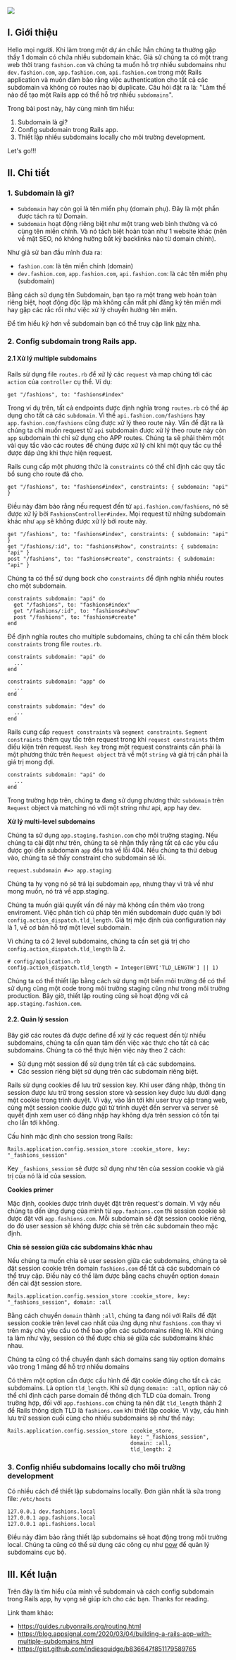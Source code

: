 ![](https://images.viblo.asia/c9693339-572e-42e5-be48-e4b8c830f3a0.jpg)
## I. Giới thiệu
Hello mọi người. Khi làm trong một dự án chắc hẳn chúng ta thường gặp thấy 1 domain có chứa nhiều subdomain khác. Giả sử chúng ta có một trang web thời trang `fashion.com` và chúng ta muốn hỗ trợ nhiều subdomains như `dev.fashion.com`, `app.fashion.com`, `api.fashion.com` trong một Rails application và muốn đảm bảo rằng việc authentication cho tất cả các subdomain và không có routes nào bị duplicate. Câu hỏi đặt ra là: "Làm thế nào để tạo một Rails app có thể hỗ trợ nhiều `subdomains`".

Trong bài post này, hãy cùng mình tìm hiểu:
1. Subdomain là gì?
2. Config subdomain trong Rails app.
3. Thiết lập nhiều subdomains locally cho môi trường development.

Let's go!!!

## II. Chi tiết
### 1. Subdomain là gì?

- `Subdomain` hay còn gọi là tên miền phụ (domain phụ). Đây là một phần được tách ra từ Domain.
- `Subdomain` hoạt động riêng biệt như một trang web bình thường và có cùng tên miền chính. Và nó tách biệt hoàn toàn như 1 website khác (nên về mặt SEO, nó không hưởng bất kỳ backlinks nào từ domain chính).

Như giả sử ban đầu mình đưa ra:
- `fashion.com`: là tên miền chính (domain)
- `dev.fashion.com`, `app.fashion.com`, `api.fashion.com`: là các tên miền phụ (subdomain)

Bằng cách sử dụng tên Subdomain, bạn tạo ra một trang web hoàn toàn riêng biệt, hoạt động độc lập mà không cần mất phí đăng ký tên miền mới hay gặp các rắc rối như việc xử lý chuyển hướng tên miền.

Để tìm hiểu kỹ hơn về subdomain bạn có thể truy cập link [này](https://mona.media/subdomain-la-gi/) nha.

### 2. Config subdomain trong Rails app.

#### 2.1 Xử lý multiple subdomains

Rails sử dụng file `routes.rb` để xử lý các `request` và map chúng tới các `action` của `controller` cụ thể.
Ví dụ:
```
get "/fashions", to: "fashions#index"
```
Trong ví dụ trên, tất cả endpoints được định nghĩa trong `routes.rb` có thể áp dụng cho tất cả các `subdomain`. Vì thế `api.fashion.com/fashions` hay `app.fashion.com/fashions` cũng được xử lý theo route này. Vấn đề đặt ra là chúng ta chỉ muốn request từ `api` subdomain được xử lý theo route này còn `app` subdomain thì chỉ sử dụng cho APP routes. Chúng ta sẽ phải thêm một vài quy tắc vào các routes để chúng được xử lý chỉ khi một quy tắc cụ thể được đáp ứng khi thực hiện request.

Rails cung cấp một phương thức là `constraints` có thể chỉ định các quy tắc bổ sung cho route đã cho.

```
get "/fashions", to: "fashions#index", constraints: { subdomain: "api" }
```

Điều này đảm bảo rằng nếu request đến từ `api.fashion.com/fashions`, nó sẽ được xử lý bởi `FashionsController#index`. Mọi request từ những subdomain khác như `app` sẽ không được xử lý bởi route này.

```
get "/fashions", to: "fashions#index", constraints: { subdomain: "api" }
get "/fashions/:id", to: "fashions#show", constraints: { subdomain: "api" }
post "/fashions", to: "fashions#create", constraints: { subdomain: "api" }
```

Chúng ta có thể sử dụng bock cho `constraints` để định nghĩa nhiều routes cho một subdomain.
```
constraints subdomain: "api" do
  get "/fashions", to: "fashions#index"
  get "/fashions/:id", to: "fashions#show"
  post "/fashions", to: "fashions#create"
end
```

Để định nghĩa routes cho multiple subdomains, chúng ta chỉ cần thêm block `constraints` trong file `routes.rb`.
```
constraints subdomain: "api" do
  ...
end

constraints subdomain: "app" do
  ...
end

constraints subdomain: "dev" do
  ...
end
```

Rails cung cấp `request constraints` và `segment constraints`. `Segment constraints` thêm quy tắc trên request trong khi `request constraints` thêm điều kiện trên request. `Hash key` trong một request constraints cần phải là một phương thức trên `Request object` trả về một `string` và giá trị cần phải là giá trị mong đợi.
```
constraints subdomain: "api" do
  ...
end
```
Trong trường hợp trên, chúng ta đang sử dụng phương thức `subdomain` trên `Request` object và matching nó với một string như api, app hay dev.

**Xử lý multi-level subdomains**

Chúng ta sử dụng `app.staging.fashion.com` cho môi trường staging. Nếu chúng ta cài đặt như trên, chúng ta sẽ nhận thấy rằng tất cả các yêu cầu được gọi đến subdomain `app` đều trả về lỗi 404. Nếu chúng ta thử debug vào, chúng ta sẽ thấy constraint cho subdomain sẽ lỗi.

```
request.subdomain #=> app.staging
```

Chúng ta hy vọng nó sẽ trả lại subdomain `app`, nhưng thay vì trả về như mong muốn, nó trả về app.staging.

Chúng ta muốn giải quyết vấn đề này mà không cần thêm vào trong enviroment. Việc phân tích cú pháp tên miền subdomain được quản lý bởi `config.action_dispatch.tld_length`. Giá trị mặc định của configuration này là 1, về cơ bản hỗ trợ một level subdomain.

Vì chúng ta có 2 level subdomains, chúng ta cần set giá trị cho `config.action_dispatch.tld_length` là 2.

```
# config/application.rb
config.action_dispatch.tld_length = Integer(ENV['TLD_LENGTH'] || 1)
```

Chúng ta có thể thiết lập bằng cách sử dụng một biến môi trường để có thể sử dụng cùng một code trong môi trường staging cũng như trong môi trường production. Bây giờ, thiết lập routing cũng sẽ hoạt động với cả `app.staging.fashion.com`.

#### 2.2. Quản lý session

Bây giờ các routes đã được define để xử lý các request đến từ nhiều subdomains, chúng ta cần quan tâm đến việc xác thực cho tất cả các subdomains. Chúng ta có thể thực hiện việc này theo 2 cách:

- Sử dụng một session để sử dụng trên tất cả các subdomains.
- Các session riêng biệt sử dụng trên các subdomain riêng biệt.

Rails sử dụng cookies để lưu trữ session key. Khi user đăng nhập, thông tin session được lưu trữ trong session store và session key được lưu dưới dạng một cookie trong trình duyệt. Vì vậy, vào lần tới khi user truy cập trang web, cùng một session cookie được gửi từ trình duyệt đến server và server sẽ quyết định xem user có đăng nhập hay không dựa trên session có tồn tại cho lần tới không.

Cấu hình mặc định cho session trong Rails:
```
Rails.application.config.session_store :cookie_store, key: "_fashions_session"
```

Key `_fashions_session` sẽ được sử dụng như tên của session cookie và giá trị của nó là id của session.

**Cookies primer**

Mặc định, cookies được trình duyệt đặt trên request's domain. Vì vậy nếu chúng ta đến ứng dụng của mình từ `app.fashions.com` thì session cookie sẽ được đặt với `app.fashions.com`. Mỗi subdomain sẽ đặt session cookie riêng, do đó user session sẽ không được chia sẻ trên các subdomain theo mặc định.

**Chia sẻ session giữa các subdomains khác nhau**

Nếu chúng ta muốn chia sẻ user session giữa các subdomains, chúng ta sẽ đặt session cookie trên domain `fashions.com` để tất cả các subdomain có thể truy cập. Điều này có thể làm được bằng cachs chuyển option `domain` đến cài đặt session store.

```
Rails.application.config.session_store :cookie_store, key: "_fashions_session", domain: :all
```

Bằng cách chuyển `domain` thành `:all`, chúng ta đang nói với Rails để đặt session cookie trên level cao nhất của ứng dụng như `fashions.com` thay vì
trên máy chủ yêu cầu có thể bao gồm các subdomains riêng lẻ. Khi chúng ta làm như vậy, session có thể được chia sẻ giữa các subdomains khác nhau.

Chúng ta cũng có thể chuyển danh sách domains sang tùy option domains vào trong 1 mảng để hỗ trợ nhiều domains

Có thêm một option cần được cấu hình để đặt cookie đúng cho tất cả các subdomains. Là option `tld_length`. Khi sử dụng `domain: :all`, option này có thể chỉ định cách parse domain để thông dịch TLD của domain. Trong trường hợp, đối với `app.fashions.com` chúng ta nên đặt `tld_length` thành 2 để Rails thông dịch TLD là `fashions.com` khi thiết lập cookie. Vì vậy, cấu hình lưu trữ session cuối cùng cho nhiều subdomains sẽ như thế này:

```
Rails.application.config.session_store :cookie_store,
                                       key: "_fashions_session",
                                       domain: :all,
                                       tld_length: 2
```

### 3. Config nhiều subdomains locally cho môi trường development

Có nhiều cách để thiết lập subdomains locally. Đơn giản nhất là sửa trong file: `/etc/hosts`

```
127.0.0.1 dev.fashions.local
127.0.0.1 app.fashions.local
127.0.0.1 api.fashions.local
```

Điều này đảm bảo rằng thiết lập subdomains sẽ hoạt động trong môi trường local. Chúng ta cũng có thể sử dụng các công cụ như [pow](http://pow.cx/) để quản lý subdomains cục bộ.

## III. Kết luận
Trên đây là tìm hiểu của mình về subdomain và cách config subdomain trong Rails app, hy vọng sẽ giúp ích cho các bạn. Thanks for reading.

Link tham khảo:
- https://guides.rubyonrails.org/routing.html
- https://blog.appsignal.com/2020/03/04/building-a-rails-app-with-multiple-subdomains.html
- https://gist.github.com/indiesquidge/b836647f851179589765
